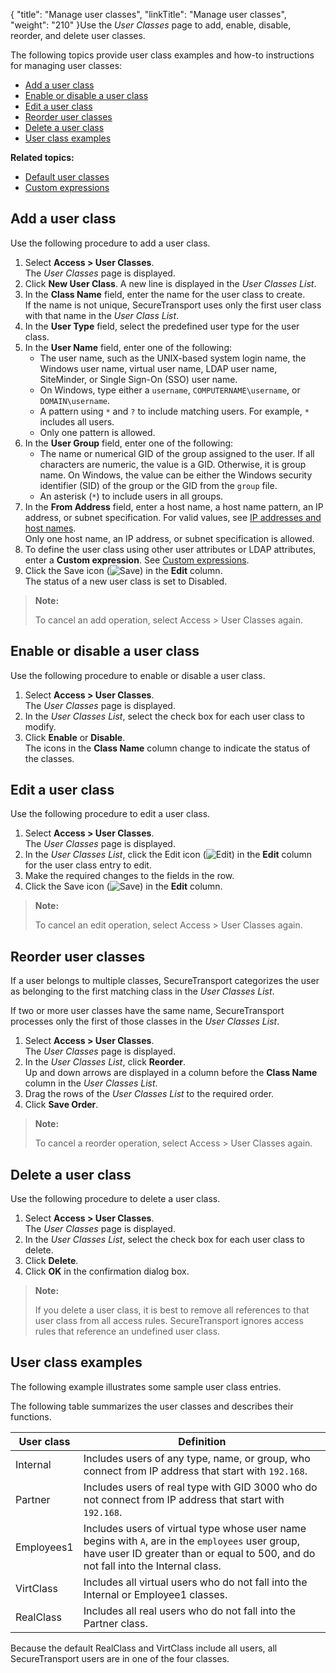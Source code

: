 {
    "title": "Manage user classes",
    "linkTitle": "Manage user classes",
    "weight": "210"
}Use the *User Classes* page to add, enable, disable, reorder, and delete user classes.

The following topics provide user class examples and how-to instructions for managing user classes:

-   <a href="#Add" class="MCXref xref">Add a user class</a>
-   <a href="#Enable" class="MCXref xref">Enable or disable a user class</a>
-   <a href="#Edit" class="MCXref xref">Edit a user class</a>
-   <a href="#Reorder" class="MCXref xref">Reorder user classes</a>
-   <a href="#Delete" class="MCXref xref">Delete a user class</a>
-   <a href="#User" class="MCXref xref">User class examples</a>

**Related topics:**

-   <a href="../c_st_default_user_classes" class="MCXref xref">Default user classes</a>
-   <a href="../c_st_custom_expressions" class="MCXref xref">Custom expressions</a>

<span id="Add"></span>

## Add a user class

Use the following procedure to add a user class.

1.  Select **Access > User Classes**.  
    The *User Classes* page is displayed.
2.  Click **New User Class**. A new line is displayed in the *User Classes List*.
3.  In the **Class Name** field, enter the name for the user class to create.  
    If the name is not unique, <span class="mc-variable axway_variables.Component_Short_Name variable">SecureTransport</span> uses only the first user class with that name in the *User Class List*.
4.  In the **User Type** field, select the predefined user type for the user class.
5.  In the **User Name** field, enter one of the following:
    -   The user name, such as the UNIX-based system login name, the Windows user name, virtual user name, LDAP user name, SiteMinder, or Single Sign-On (SSO) user name.
    -   On Windows, type either a `username`, `COMPUTERNAME\username`, or `DOMAIN\username`.
    -   A pattern using `*` and `?` to include matching users. For example, `*` includes all users.
    -   Only one pattern is allowed.
6.  In the **User Group** field, enter one of the following:
    -   The name or numerical GID of the group assigned to the user. If all characters are numeric, the value is a GID. Otherwise, it is group name. On Windows, the value can be either the Windows security identifier (SID) of the group or the GID from the `group` file.
    -   An asterisk (`*`) to include users in all groups.
7.  In the **From Address** field, enter a host name, a host name pattern, an IP address, or subnet specification. For valid values, see <a href="../../../c_st_ipaddressesandhostnames" class="MCXref xref">IP addresses and host names</a>.  
    Only one host name, an IP address, or subnet specification is allowed.
8.  To define the user class using other user attributes or LDAP attributes, enter a **Custom expression**. See <a href="../c_st_custom_expressions#Custom" class="MCXref xref">Custom expressions</a>.
9.  Click the Save icon (![Save](/Images/SecureTransport/SaveIcon2_13x13.png)) in the **Edit** column.  
    The status of a new user class is set to Disabled.

> **Note:**
>
> To cancel an add operation, select Access &gt; User Classes again.

<span id="Enable"></span>

## Enable or disable a user class

Use the following procedure to enable or disable a user class.

1.  Select **Access > User Classes**.  
    The *User Classes* page is displayed.
2.  In the *User Classes List*, select the check box for each user class to modify.
3.  Click **Enable** or **Disable**.  
    The icons in the **Class Name** column change to indicate the status of the classes.

<span id="Edit"></span>

## Edit a user class

Use the following procedure to edit a user class.

1.  Select **Access > User Classes**.  
    The *User Classes* page is displayed.
2.  In the *User Classes List*, click the Edit icon (![Edit](/Images/SecureTransport/EditIcon2_12x12.png)) in the **Edit** column for the user class entry to edit.
3.  Make the required changes to the fields in the row.
4.  Click the Save icon (![Save](/Images/SecureTransport/SaveIcon2_13x13.png)) in the **Edit** column.

> **Note:**
>
> To cancel an edit operation, select Access &gt; User Classes again.

<span id="Reorder"></span>

## Reorder user classes

If a user belongs to multiple classes, <span class="mc-variable axway_variables.Component_Short_Name variable">SecureTransport</span> categorizes the user as belonging to the first matching class in the *User Classes List*.

If two or more user classes have the same name, <span class="mc-variable axway_variables.Component_Short_Name variable">SecureTransport</span> processes only the first of those classes in the *User Classes List*.

1.  Select **Access > User Classes**.  
    The *User Classes* page is displayed.
2.  In the *User Classes List*, click **Reorder**.  
    Up and down arrows are displayed in a column before the **Class Name** column in the *User Classes List*.
3.  Drag the rows of the *User Classes List* to the required order.
4.  Click **Save Order**.

> **Note:**
>
> To cancel a reorder operation, select Access &gt; User Classes again.

<span id="Delete"></span>

## Delete a user class

Use the following procedure to delete a user class.

1.  Select **Access > User Classes**.  
    The *User Classes* page is displayed.
2.  In the *User Classes List*, select the check box for each user class to delete.
3.  Click **Delete**.
4.  Click **OK** in the confirmation dialog box.

> **Note:**
>
> If you delete a user class, it is best to remove all references to that user class from all access rules. SecureTransport ignores access rules that reference an undefined user class.

<span id="User"></span>

## User class examples

The following example illustrates some sample user class entries.

The following table summarizes the user classes and describes their functions.

<table>
   <thead>
      <tr>
<th class="HeadE-Column1-Header1">User class         </th>
<th class="HeadD-Column1-Header1">Definition         </th>
      </tr>
   </thead>
   <tbody>
      <tr>
         <td>Internal         </td>
         <td>Includes users of any type, name, or group, who connect from IP address that start with <code>192.168</code>.         </td>
      </tr>
      <tr>
         <td>Partner         </td>
         <td>Includes users of real type with GID 3000 who do not connect from IP address that start with <code>192.168</code>.         </td>
      </tr>
      <tr>
         <td>Employees1         </td>
         <td>Includes users of virtual type whose user name begins with <code>A</code>, are in the <code>employees</code> user group, have user ID greater than or equal to 500, and do not fall into the Internal class.         </td>
      </tr>
      <tr>
         <td>VirtClass         </td>
         <td>Includes all virtual users who do not fall into the Internal or Employee1 classes.         </td>
      </tr>
      <tr>
         <td>RealClass         </td>
         <td>Includes all real users who do not fall into the Partner class.         </td>
      </tr>
   </tbody>
</table>

Because the default RealClass and VirtClass include all users, all <span class="mc-variable axway_variables.Component_Short_Name variable">SecureTransport</span> users are in one of the four classes.

